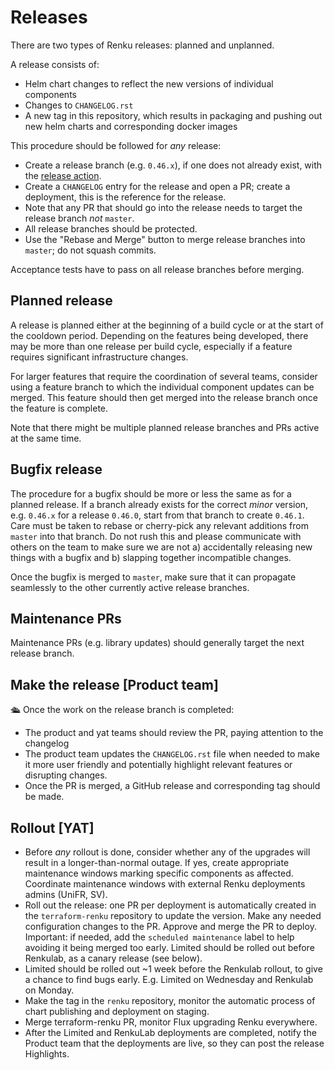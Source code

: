 # Releases

There are two types of Renku releases: planned and unplanned.

A release consists of: 

* Helm chart changes to reflect the new versions of individual components
* Changes to `CHANGELOG.rst`
* A new tag in this repository, which results in packaging and pushing out new helm charts and corresponding docker images

This procedure should be followed for *any* release:

* Create a release branch (e.g. `0.46.x`), if one does not already exist, with the [release action](https://github.com/SwissDataScienceCenter/renku/actions/workflows/create-release-branch.yml).
* Create a `CHANGELOG` entry for the release and open a PR; create a deployment, this is the reference for the release.
* Note that any PR that should go into the release needs to target the release branch _not_ `master`.
* All release branches should be protected.
* Use the "Rebase and Merge" button to merge release branches into `master`; do not squash commits.

Acceptance tests have to pass on all release branches before merging. 

## Planned release

A release is planned either at the beginning of a build cycle or at the start of the cooldown period. 
Depending on the features being developed, there may be more than one release per build cycle, especially 
if a feature requires significant infrastructure changes. 

For larger features that require the coordination of several teams, consider using 
a feature branch to which the individual component updates can be merged. This feature
should then get merged into the release branch once the feature is complete. 

Note that there might be multiple planned release branches and PRs active at the same time. 

## Bugfix release

The procedure for a bugfix should be more or less the same as for a planned release. If a branch already exists for the 
correct *minor* version, e.g. `0.46.x` for a release `0.46.0`, start from that branch to create `0.46.1`. Care must 
be taken to rebase or cherry-pick any relevant additions from `master` into that branch. Do not rush this and please
communicate with others on the team to make sure we are not a) accidentally releasing new things with a bugfix and b)
slapping together incompatible changes. 

Once the bugfix is merged to `master`, make sure that it can propagate seamlessly to the other currently active release 
branches.

## Maintenance PRs

Maintenance PRs (e.g. library updates) should generally target the next release branch. 

## Make the release [Product team]

🛳️ Once the work on the release branch is completed: 

* The product and yat teams should review the PR, paying attention to the changelog  
* The product team updates the `CHANGELOG.rst` file when needed to make it more user friendly and potentially highlight relevant features or disrupting changes. 
* Once the PR is merged, a GitHub release and corresponding tag should be made.

## Rollout [YAT]

* Before _any_ rollout is done, consider whether any of the upgrades will result in a longer-than-normal outage. If yes, create appropriate maintenance windows marking specific components as affected. Coordinate maintenance windows with external Renku deployments admins (UniFR, SV).
* Roll out the release: one PR per deployment is automatically created in the `terraform-renku` repository to update the version. Make any needed configuration changes to the PR. Approve and merge the PR to deploy. Important: if needed, add the `scheduled maintenance` label to help avoiding it being merged too early. Limited should be rolled out before Renkulab, as a canary release (see below).
* Limited should be rolled out ~1 week before the Renkulab rollout, to give a chance to find bugs early. E.g. Limited on Wednesday and Renkulab on Monday.
* Make the tag in the `renku` repository, monitor the automatic process of chart publishing and deployment on staging.
* Merge terraform-renku PR, monitor Flux upgrading Renku everywhere.
* After the Limited and RenkuLab deployments are completed, notify the Product team that the deployments are live, so they can post the release Highlights.
